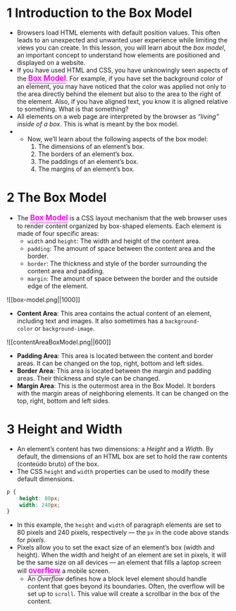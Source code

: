 # 1 Introduction to the Box Model

- Browsers load HTML elements with default position values. This often leads to an unexpected and unwanted user experience while limiting the views you can create. In this lesson, you will learn about the _box model_, an important concept to understand how elements are positioned and displayed on a website.
- If you have used HTML and CSS, you have unknowingly seen aspects of the <span style="color: fuchsia"><strong style="color: inherit; font-size: 1.2em; text-decoration: underline; text-underline-offset: 25%">Box Model</strong></span>. For example, if you have set the background color of an element, you may have noticed that the color was applied not only to the area directly behind the element but also to the area to the right of the element. Also, if you have aligned text, you know it is aligned relative to something. What is that something?
- All elements on a web page are interpreted by the browser as *“living” inside of a box*. This is what is meant by the box model.
- - Now, we’ll learn about the following aspects of the box model:
	1. The dimensions of an element’s box.
	2. The borders of an element’s box.
	3. The paddings of an element’s box.
	4. The margins of an element’s box.

# 2 The Box Model

- The <span style="color: fuchsia"><strong style="color: inherit; font-size: 1.2em; text-decoration: underline; text-underline-offset: 25%">Box Model</strong></span> is a CSS layout mechanism that the web browser uses to render content organized by box-shaped elements. Each element is made of four specific areas:
	- `width` and `height`: The width and height of the content area.
	- `padding`: The amount of space between the content area and the border.
	- `border`: The thickness and style of the border surrounding the content area and padding.
	- `margin`: The amount of space between the border and the outside edge of the element.

![[box-model.png||1000]]

- **Content Area**: This area contains the actual content of an element, including text and images. It also sometimes has a `background-color` or `background-image`.

![[contentAreaBoxModel.png||600]]
- **Padding Area**: This area is located between the content and border areas. It can be changed on the top, right, bottom and left sides.
- **Border Area**: This area is located between the margin and padding areas. Their thickness and style can be changed.
- **Margin Area**: This is the outermost area in the Box Model. It borders with the margin areas of neighboring elements. It can be changed on the top, right, bottom and left sides.

# 3 Height and Width

- An element’s content has two dimensions: a *Height* and a *Width*. By default, the dimensions of an HTML box are set to hold the raw contents (conteúdo bruto) of the box.
- The CSS `height` and `width` properties can be used to modify these default dimensions.
```css
p {
	height: 80px;
	width: 240px;
}
```
- In this example, the `height` and `width` of paragraph elements are set to 80 pixels and 240 pixels, respectively — the `px` in the code above stands for _pixels_.
- Pixels allow you to set the exact size of an element’s box (width and height). When the width and height of an element are set in pixels, it will be the same size on all devices — an element that fills a laptop screen will <span style="color: fuchsia"><strong style="color: inherit; font-size: 1.2em; text-decoration: underline; text-underline-offset: 25%">overflow</strong></span> a mobile screen.
	- An *Overflow* defines how a block level element should handle content that goes beyond its boundaries. Often, the overflow will be set up to `scroll`. This value will create a scrollbar in the box of the content.
